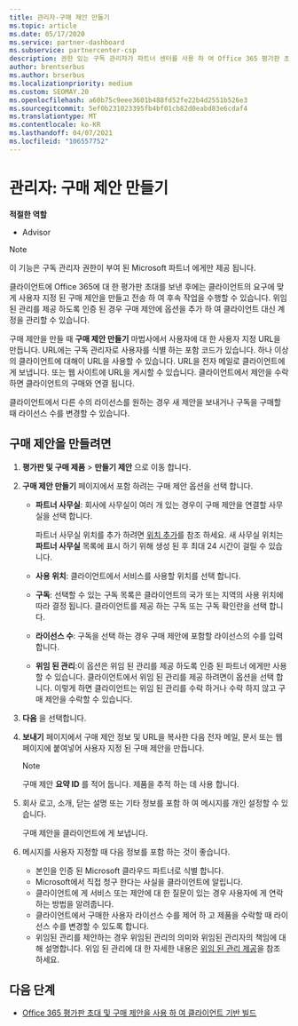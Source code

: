 ```yaml
---
title: 관리자-구매 제안 만들기
ms.topic: article
ms.date: 05/17/2020
ms.service: partner-dashboard
ms.subservice: partnercenter-csp
description: 권한 있는 구독 관리자가 파트너 센터를 사용 하 여 Office 365 평가판 초대에 포함할 구매 제안 및 사용자 지정 URL을 만드는 방법을 알아보세요.
author: brentserbus
ms.author: brserbus
ms.localizationpriority: medium
ms.custom: SEOMAY.20
ms.openlocfilehash: a60b75c9eee3601b488fd52fe22b4d2551b526e3
ms.sourcegitcommit: 5ef0b231023395fb4bf01cb82d0eabd83e6cdaf4
ms.translationtype: MT
ms.contentlocale: ko-KR
ms.lasthandoff: 04/07/2021
ms.locfileid: "106557752"
---
```

# <a name="advisors-create-a-purchase-offer"></a>관리자: 구매 제안 만들기

 
**적절한 역할**

- Advisor


> [!NOTE]
> 이 기능은 구독 관리자 권한이 부여 된 Microsoft 파트너 에게만 제공 됩니다.

클라이언트에 Office 365에 대 한 평가판 초대를 보낸 후에는 클라이언트의 요구에 맞게 사용자 지정 된 구매 제안을 만들고 전송 하 여 후속 작업을 수행할 수 있습니다. 위임 된 관리를 제공 하도록 인증 된 경우 구매 제안에 옵션을 추가 하 여 클라이언트 대신 계정을 관리할 수 있습니다.

구매 제안을 만들 때 **구매 제안 만들기** 마법사에서 사용자에 대 한 사용자 지정 URL을 만듭니다. URL에는 구독 관리자로 사용자를 식별 하는 포함 코드가 있습니다. 하나 이상의 클라이언트에 대해이 URL을 사용할 수 있습니다. URL을 전자 메일로 클라이언트에 게 보냅니다. 또는 웹 사이트에 URL을 게시할 수 있습니다. 클라이언트에서 제안을 수락 하면 클라이언트의 구매와 연결 됩니다.

클라이언트에서 다른 수의 라이선스를 원하는 경우 새 제안을 보내거나 구독을 구매할 때 라이선스 수를 변경할 수 있습니다.

## <a name="to-create-a-purchase-offer"></a>구매 제안을 만들려면

1. **평가판 및 구매 제품**  >  **만들기 제안** 으로 이동 합니다.

2. **구매 제안 만들기** 페이지에서 포함 하려는 구매 제안 옵션을 선택 합니다.

    - **파트너 사무실**: 회사에 사무실이 여러 개 있는 경우이 구매 제안을 연결할 사무실을 선택 합니다.

        파트너 사무실 위치를 추가 하려면 [위치 추가](manage-locations.md)를 참조 하세요. 새 사무실 위치는 **파트너 사무실** 목록에 표시 하기 위해 생성 된 후 최대 24 시간이 걸릴 수 있습니다.

    - **사용 위치**: 클라이언트에서 서비스를 사용할 위치를 선택 합니다.
    - **구독**: 선택할 수 있는 구독 목록은 클라이언트의 국가 또는 지역의 사용 위치에 따라 결정 됩니다. 클라이언트를 제공 하는 구독 또는 구독 확인란을 선택 합니다.
    - **라이선스 수**: 구독을 선택 하는 경우 구매 제안에 포함할 라이선스의 수를 입력 합니다.
    - **위임 된 관리**:이 옵션은 위임 된 관리를 제공 하도록 인증 된 파트너 에게만 사용할 수 있습니다. 클라이언트에서 위임 된 관리를 제공 하려면이 옵션을 선택 합니다. 이렇게 하면 클라이언트는 위임 된 관리를 수락 하거나 수락 하지 않고 구매 제안을 수락할 수 있습니다.

3. **다음** 을 선택합니다.

4. **보내기** 페이지에서 구매 제안 정보 및 URL을 복사한 다음 전자 메일, 문서 또는 웹 페이지에 붙여넣어 사용자 지정 된 구매 제안을 만듭니다.

    > [!NOTE]
    > 구매 제안 **요약 ID** 를 적어 둡니다. 제품을 추적 하는 데 사용 합니다.

5. 회사 로고, 소개, 닫는 설명 또는 기타 정보를 포함 하 여 메시지를 개인 설정할 수 있습니다.

    구매 제안을 클라이언트에 게 보냅니다.

6. 메시지를 사용자 지정할 때 다음 정보를 포함 하는 것이 좋습니다.

    - 본인을 인증 된 Microsoft 클라우드 파트너로 식별 합니다.
    - Microsoft에서 직접 청구 한다는 사실을 클라이언트에 알립니다.
    - 클라이언트에 게 서비스 또는 제안에 대 한 질문이 있는 경우 사용자에 게 연락 하는 방법을 알려줍니다.
    - 클라이언트에서 구매한 사용자 라이선스 수를 제어 하 고 제품을 수락할 때 라이선스 수를 변경할 수 있도록 합니다.
    - 위임된 관리를 제안하는 경우 위임된 관리의 의미와 위임된 관리자의 책임에 대해 설명합니다. 위임 된 관리에 대 한 자세한 내용은 [위임 된 관리 제공](customers-revoke-admin-privileges.md)을 참조 하세요.

## <a name="next-steps"></a>다음 단계

- [Office 365 평가판 초대 및 구매 제안을 사용 하 여 클라이언트 기반 빌드](advisors-build-your-business.md)